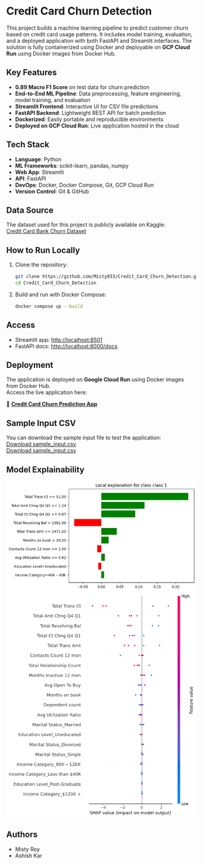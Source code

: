 # Credit Card Churn Detection

This project builds a machine learning pipeline to predict customer churn based on credit card usage patterns. It includes model training, evaluation, and a deployed application with both FastAPI and Streamlit interfaces. The solution is fully containerized using Docker and deployable on **GCP Cloud Run** using Docker images from Docker Hub.

## Key Features

- **0.89 Macro F1 Score** on test data for churn prediction  
- **End-to-End ML Pipeline**: Data preprocessing, feature engineering, model training, and evaluation  
- **Streamlit Frontend**: Interactive UI for CSV file predictions  
- **FastAPI Backend**: Lightweight REST API for batch prediction  
- **Dockerized**: Easily portable and reproducible environments  
- **Deployed on GCP Cloud Run**: Live application hosted in the cloud  

## Tech Stack

- **Language**: Python  
- **ML Frameworks**: scikit-learn, pandas, numpy  
- **Web App**: Streamlit  
- **API**: FastAPI  
- **DevOps**: Docker, Docker Compose, Git, GCP Cloud Run  
- **Version Control**: Git & GitHub  

## Data Source

The dataset used for this project is publicly available on Kaggle:  
[Credit Card Bank Churn Dataset](https://www.kaggle.com/datasets/anwarsan/credit-card-bank-churn)

## How to Run Locally

1. Clone the repository:
   ```bash
   git clone https://github.com/Misty033/Credit_Card_Churn_Detection.git
   cd Credit_Card_Churn_Detection


2. Build and run with Docker Compose:
   ```bash
   docker compose up --build
   ```

## Access

- Streamlit app: [http://localhost:8501](http://localhost:8501)  
- FastAPI docs: [http://localhost:8000/docs](http://localhost:8000/docs)  

## Deployment

The application is deployed on **Google Cloud Run** using Docker images from Docker Hub.  
Access the live application here:  

🔗 **[Credit Card Churn Prediction App](https://churn-api-frontend-1018442469746.europe-west1.run.app/)**  

## Sample Input CSV

You can download the sample input file to test the application:  
[Download sample_input.csv](https://github.com/Misty033/Credit_Card_Churn_Detection/blob/main/file.csv)  
[Download sample_input.csv](https://github.com/Misty033/Credit_Card_Churn_Detection/blob/main/file2.csv)

## Model Explainability
![lime](results/image.png)
![shap](results/image(1).png)

## Authors

- Misty Roy  
- Ashish Kar  
